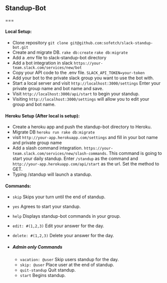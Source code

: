 ## Standup-Bot

===

#### Local Setup:
  * Clone repository `git clone git@github.com:sofetch/slack-standup-bot.git`
  * Create and migrate DB.  `rake db:create` `rake db:migrate`
  * Add a .env file to slack-standup-bot directory
  * Add a bot integration in slack `https://your-team.slack.com/services/new/bot`
  * Copy your API code to the .env file.  `SLACK_API_TOKEN=your-token`
  * Add your bot to the private slack group you want to use the bot with.
  * Start a local server and visit `http://localhost:3000/settings`  Enter your private group name and bot name and save.
  * Visit `http://localhost:3000/api/start` to begin your standup.
  * Visiting `http://localhost:3000/settings` will allow you to edit your group and bot name.


#### Heroku Setup (After local is setup):
  * Create a heroku app and push the standup-bot directory to Heroku.
  * Migrate DB `heroku run rake db:migrate`
  * visit `http://your-app.herokuapp.com/settings` and fill in your bot name and private group name
  * Add a slash command integration. `https://your-team.slack.com/services/new/slash-commands`. This command is going to start your daily standup.  Enter `/standup` as the command and `http://your-app.herokuapp.com/api/start` as the url.  Set the method to GET.
  * Typing /standup will launch a standup.


#### Commands:
  * `skip`  Skips your turn until the end of standup.
  * `yes`   Agrees to start your standup.
  * `help`  Displays standup-bot commands in your group.
  * `edit: #(1,2,3)` Edit your answer for the day.
  * `delete: #(1,2,3)` Delete your answer for the day.

  * ##### Admin only Commands
    * `vacation: @user`  Skip users standup for the day.
    * `skip: @user`  Place user at the end of standup.
    * `quit-standup` Quit standup.
    * `start` Begins standup.


  
